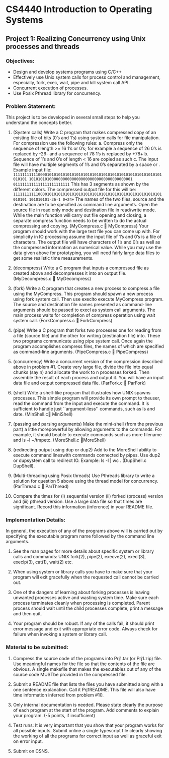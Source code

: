 # CS4440 Introduction to Operating Systems 

## Project 1: Realizing Concurrency using Unix processes and threads 

### Objectives: 

* Design and develop systems programs using C/C++  
* Effectively use Unix system calls for process control and management, especially, fork, exec, wait, pipe and kill system call API.  
* Concurrent execution of processes.
* Use Posix Pthread library for concurrency. 

### Problem Statement: 
This project is to be developed in several small steps to help you understand the concepts better.  

  1.  (System calls) Write a C program that makes compressed copy of an existing file of bits (0’s and 1’s) using system calls for file manipulation. For compression use the following rules: 
     a. Compress only the sequence of length >= 16 1’s or 0’s; for example a sequence of  26 0’s is replaced by -26- and a sequence of 78 1’s is replaced by +78+
     b. Sequence of 1’s and 0’s of length < 16 are copied as such 
     c. The input file will have multiple segments of 1’s and 0’s separated by a space or <return>. Example input file:
     ```
     111111111110000101010101010101010101010101010101010101010101010101 010101 1010101010000000000000000000000000000000000001
     0111111111111111111111111
     ```
     This has 3 segments as shown by the different colors. The compressed output file for this will be:
     ```
     111111111110000101010101010101010101010101010101010101010101010101 010101 101010101-36-1
     0+24+
     ```
     The names of the two files, source and the destination are to be specified as command line arguments. Open the source file in read only mode and destination file in read/write mode. While the main function will carry out file opening and closing, a separate compress function needs to be written to do the actual compressing and copying. {MyCompress.c  MyCompress} Your program should work with the large test file you can come up with. For simplicity in IO processing assume the input file of 1’s and 0’s is a file of characters. The output file will have characters of 1’s and 0’s as well as the compressed information as numerical value. While you may use the data given above for prototyping, you will need fairly large data files to get some realistic time measurements.  
     
  2.  (decompress) Write a C program that inputs a compressed file as created above and decompresses it into an output file. (MyDecompress.c  MyDecompress)
  
  3.  (fork) Write a C program that creates a new process to compress a file using the MyCompress. This program should spawn a new process using fork system call. Then use execlto execute MyCompress program. The source and destination file names presented as command-line arguments should be passed to execl  as system call arguments. The main process waits for completion of compress operation using wait system call. (ForkCompress.c  ForkCompress)
  
  4.  (pipe) Write a C program that forks two processes one for reading from a file (source file) and the other for writing (destination file) into. These two programs communicate using pipe system call. Once again the program accomplishes compress files, the names of which are specified as command-line arguments. (PipeCompress.c  PipeCompress)
  
  5.  (concurrency) Write a concurrent version of the compression described above in problem #1. Create very large file, divide the file into equal chunks (say n) and allocate the work to n processes forked. Then assemble the result of each process and output it. You will have an input data file and output compressed data file. (ParFork.c  ParFork)
  
  6.  (shell) Write a shell-like program that illustrates how UNIX spawns processes.  This simple program will provide its own prompt to theuser, read the command from the input and execute the command.  It is sufficient to handle just ``argument-less'' commands, such as ls and date. (MinShell.c MiniShell)
  
  7.  (passing and parsing arguments) Make the mini-shell (from the previous part) a little morepowerful by allowing arguments to the commands.  For example, it should beable to execute commands such as more filename and ls –l ~/tmpetc.  (MoreShell.c MoreShell)
  
  8.  (redirecting output using dup or dup2) Add to the MoreShell ability to execute command lineswith commands connected by pipes. Use dup2 or dupsystem call to redirect IO. Example: ls -l | wc . (DupShell.c DupShell).
  
  9.  (Multi-threading using Posix threads) Use Pthreads library to write a solution for question 5 above using the thread model for concurrency. (ParThread.c  ParThread)
  
  10. Compare the times for (i) sequential version (ii) forked (process) version and (iii) pthread version. Use a large data file so that times are significant. Record this information (inference) in your README file.

### Implementation Details: 
In general, the execution of any of the programs above will is carried out by specifying the executable program name followed by the command line arguments.   
  
  1.  See the man pages for more details about specific system or library calls and commands: UNIX fork(2), pipe(2), execve(2), execl(3), execlp(3), cat(1), wait(2) etc.  
  
  2.  When using system or library calls you have to make sure that your program will exit gracefully when the requested call cannot be carried out. 
  
  3.  One of the dangers of learning about forking processes is leaving unwanted processes active and wasting system time.  Make sure each process terminates cleanly when processing is completed.  Parent process should wait until the child processes complete, print a message and then quit. 
  
  4.  Your program should be robust. If any of the calls fail, it should print error message and exit with appropriate error code.  Always check for failure when invoking a system or library call.  

### Material to be submitted:  

  1.  Compress the source code of the programs into Prj1.tar (or Prj1.zip) file.  Use meaningful names for the file so that the contents of the file are obvious. A single makefile that makes the executables out of any of the source code MUSTbe provided in the compressed file.  
  
  2.  Submit a README file that lists the files you have submitted along with a one sentence explanation. Call it Prj1README. This file will also have time information inferred from problem #10. 
  
  3.  Only internal documentation is needed.  Please state clearly the purpose of each program at the start of the program.  Add comments to explain your program. (-5 points, if insufficient)  
  
  4.  Test runs: It is very important that you show that your program works for all possible inputs.  Submit online a single typescript file clearly showing the working of all the programs for correct input as well as graceful exit on error input. 
  
  5.  Submit on CSNS.
